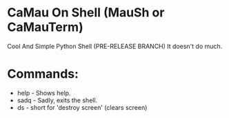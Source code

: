 # CaMau On Shell (MauSh or CaMauTerm)
Cool And Simple Python Shell
(PRE-RELEASE BRANCH)
It doesn't do much.

# Commands:
- help - Shows help.
- sadq - Sadly, exits the shell.
- ds - short for 'destroy screen' (clears screen)
